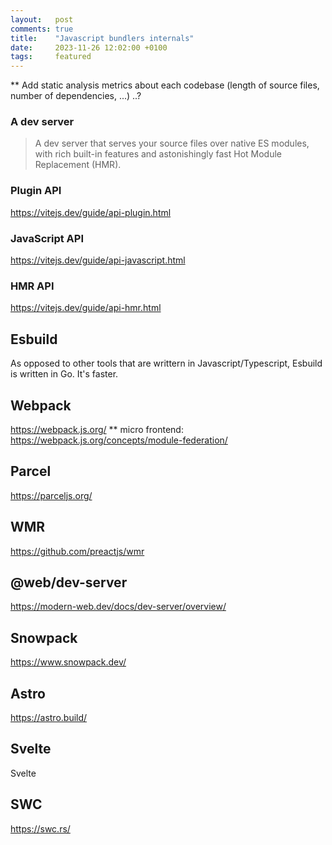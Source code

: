 ```yaml
---
layout:   post
comments: true
title:    "Javascript bundlers internals"
date:     2023-11-26 12:02:00 +0100
tags:     featured
---
```



** Add static analysis metrics about each codebase (length of source files, number of dependencies, ...) ..?

### A dev server

> A dev server that serves your source files over native ES modules, with rich built-in features and astonishingly fast Hot Module Replacement (HMR).

### Plugin API
https://vitejs.dev/guide/api-plugin.html

### JavaScript API
https://vitejs.dev/guide/api-javascript.html

### HMR API
https://vitejs.dev/guide/api-hmr.html

## Esbuild

As opposed to other tools that are writtern in Javascript/Typescript, Esbuild is written in Go.
It's faster.

## Webpack
https://webpack.js.org/
** micro frontend: https://webpack.js.org/concepts/module-federation/

## Parcel
https://parceljs.org/

## WMR
https://github.com/preactjs/wmr

## @web/dev-server
https://modern-web.dev/docs/dev-server/overview/

## Snowpack
https://www.snowpack.dev/

## Astro
https://astro.build/

## Svelte
Svelte

## SWC
https://swc.rs/
 